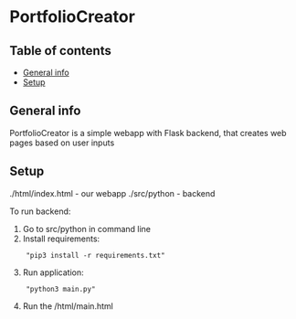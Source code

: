 # PortfolioCreator


## Table of contents
* [General info](#general-info)
* [Setup](#setup)

## General info
PortfolioCreator is a simple webapp with Flask backend, that creates web pages based on user inputs

## Setup

./html/index.html - our webapp
./src/python - backend

To run backend:
1. Go to src/python in command line
2. Install requirements: 
```
	"pip3 install -r requirements.txt"
 ```
3. Run application:
```
	"python3 main.py"
```
4. Run the /html/main.html

